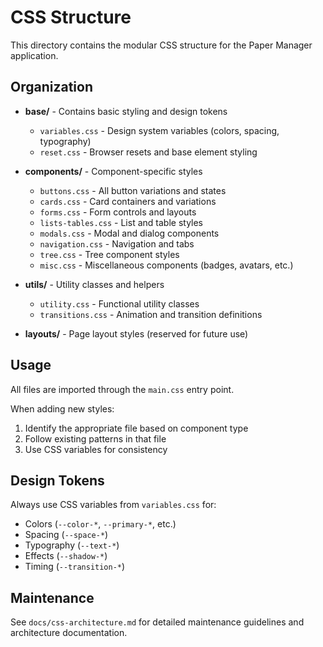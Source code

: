 # CSS Structure

This directory contains the modular CSS structure for the Paper Manager application.

## Organization

- **base/** - Contains basic styling and design tokens
  - `variables.css` - Design system variables (colors, spacing, typography)
  - `reset.css` - Browser resets and base element styling

- **components/** - Component-specific styles
  - `buttons.css` - All button variations and states
  - `cards.css` - Card containers and variations
  - `forms.css` - Form controls and layouts
  - `lists-tables.css` - List and table styles
  - `modals.css` - Modal and dialog components
  - `navigation.css` - Navigation and tabs
  - `tree.css` - Tree component styles
  - `misc.css` - Miscellaneous components (badges, avatars, etc.)

- **utils/** - Utility classes and helpers
  - `utility.css` - Functional utility classes
  - `transitions.css` - Animation and transition definitions

- **layouts/** - Page layout styles (reserved for future use)

## Usage

All files are imported through the `main.css` entry point.

When adding new styles:

1. Identify the appropriate file based on component type
2. Follow existing patterns in that file
3. Use CSS variables for consistency

## Design Tokens

Always use CSS variables from `variables.css` for:

- Colors (`--color-*`, `--primary-*`, etc.)
- Spacing (`--space-*`)
- Typography (`--text-*`)
- Effects (`--shadow-*`)
- Timing (`--transition-*`)

## Maintenance

See `docs/css-architecture.md` for detailed maintenance guidelines and architecture documentation.
